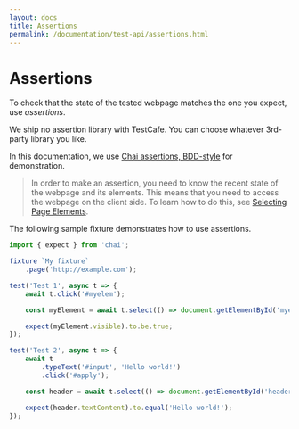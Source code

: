 ```yaml
---
layout: docs
title: Assertions
permalink: /documentation/test-api/assertions.html
---
```

# Assertions

To check that the state of the tested webpage matches the one you expect, use *assertions*.

We ship no assertion library with TestCafe. You can choose whatever 3rd-party library you like.

In this documentation, we use [Chai assertions, BDD-style](http://chaijs.com/api/bdd/) for demonstration.

> In order to make an assertion, you need to know the recent state of the webpage and its elements.
> This means that you need to access the webpage on the client side. To learn how to do this,
> see [Selecting Page Elements](selecting-page-elements/index.md).

The following sample fixture demonstrates how to use assertions.

```js
import { expect } from 'chai';

fixture `My fixture`
    .page('http://example.com');

test('Test 1', async t => {
    await t.click('#myelem');

    const myElement = await t.select(() => document.getElementById('myelem'));

    expect(myElement.visible).to.be.true;
});

test('Test 2', async t => {
    await t
        .typeText('#input', 'Hello world!')
        .click('#apply');

    const header = await t.select(() => document.getElementById('header'));

    expect(header.textContent).to.equal('Hello world!');
});
```